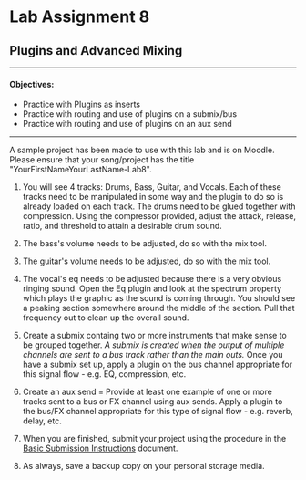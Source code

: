 # Lab Assignment 8
## Plugins and Advanced Mixing

---

#### Objectives:
  * Practice with Plugins as inserts
  * Practice with routing and use of plugins on a submix/bus
  * Practice with routing and use of plugins on an aux send

---

A sample project has been made to use with this lab and is on Moodle. Please ensure that your song/project has the title "YourFirstNameYourLastName-Lab8".

1. You will see 4 tracks: Drums, Bass, Guitar, and Vocals. Each of these tracks need to be manipulated in some way and the plugin to do so is already loaded on each track. The drums need to be glued together with compression. Using the compressor provided, adjust the attack, release, ratio, and threshold to attain a desirable drum sound.

2. The bass's volume needs to be adjusted, do so with the mix tool.

3. The guitar's volume needs to be adjusted, do so with the mix tool.

4. The vocal's eq needs to be adjusted because there is a very obvious ringing sound. Open the Eq plugin and look at the spectrum property which plays the graphic as the sound is coming through. You should see a peaking section somewhere around the middle of the section. Pull that frequency out to clean up the overall sound.

5. Create a submix containg two or more instruments that make sense to be grouped together.
*A submix is created when the output of multiple channels are sent to a bus track rather than the main outs.*
Once you have a submix set up, apply a plugin on the bus channel appropriate for this signal flow - e.g. EQ, compression, etc.

6. Create an aux send = Provide at least one example of one or more tracks sent to a bus or FX channel using aux sends. Apply a plugin to the bus/FX channel appropriate for this type of signal flow - e.g. reverb, delay, etc.

7. When you are finished, submit your project using the procedure in the [Basic Submission Instructions](../DAW-instructions/basic-submission-instructions.md#submitting-a-song) document.

8. As always, save a backup copy on your personal storage media.
